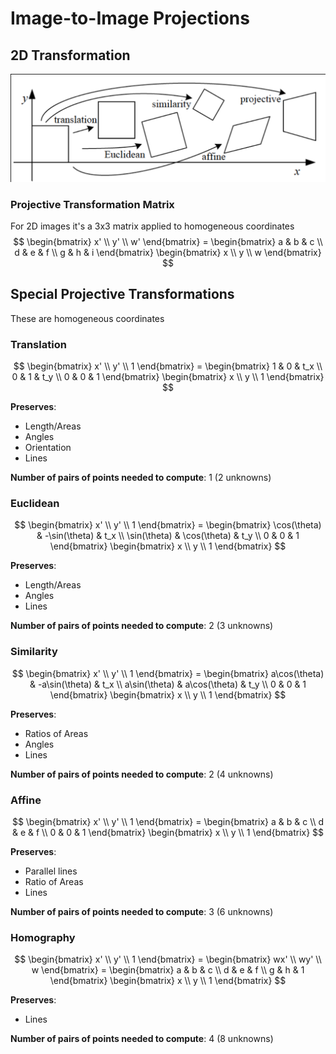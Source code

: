 # Image-to-Image Projections

## 2D Transformation

![image-20210127002602902](assets/image-20210127002602902.png)

### Projective Transformation Matrix

For 2D images it's a 3x3 matrix applied to homogeneous coordinates
$$
\begin{bmatrix} x' \\
y' \\
w'
\end{bmatrix}
 = \begin{bmatrix} 
 a & b & c \\
 d & e & f \\
 g & h & i
 \end{bmatrix}
 \begin{bmatrix} x \\
y \\
w
\end{bmatrix}
$$

## Special Projective Transformations

These are homogeneous coordinates

### Translation

$$
\begin{bmatrix} x' \\
y' \\
1
\end{bmatrix}
 = \begin{bmatrix} 
 1 & 0 & t_x \\
 0 & 1 & t_y \\
 0 & 0 & 1
 \end{bmatrix}
 \begin{bmatrix} x \\
y \\
1
\end{bmatrix}
$$

**Preserves**:

- Length/Areas
- Angles
- Orientation
- Lines

**Number of pairs of points needed to compute**: 1 (2 unknowns)

### Euclidean

$$
\begin{bmatrix} x' \\
y' \\
1
\end{bmatrix}
 = \begin{bmatrix} 
 \cos(\theta) & -\sin(\theta) & t_x \\
 \sin(\theta) & \cos(\theta) & t_y \\
 0 & 0 & 1
 \end{bmatrix}
 \begin{bmatrix} x \\
y \\
1
\end{bmatrix}
$$

**Preserves**:

- Length/Areas
- Angles
- Lines

**Number of pairs of points needed to compute**: 2 (3 unknowns)

### Similarity

$$
\begin{bmatrix} x' \\
y' \\
1
\end{bmatrix}
 = \begin{bmatrix} 
 a\cos(\theta) & -a\sin(\theta) & t_x \\
 a\sin(\theta) & a\cos(\theta) & t_y \\
 0 & 0 & 1
 \end{bmatrix}
 \begin{bmatrix} x \\
y \\
1
\end{bmatrix}
$$

**Preserves**:

- Ratios of Areas
- Angles
- Lines

**Number of pairs of points needed to compute**: 2 (4 unknowns)

### Affine

$$
\begin{bmatrix} x' \\
y' \\
1
\end{bmatrix}
 = \begin{bmatrix} 
 a & b & c \\
 d & e & f \\
 0 & 0 & 1
 \end{bmatrix}
 \begin{bmatrix} x \\
y \\
1
\end{bmatrix}
$$

**Preserves**:

- Parallel lines
- Ratio of Areas
- Lines

**Number of pairs of points needed to compute**:  3 (6 unknowns)

### Homography

$$
\begin{bmatrix} x' \\
y' \\
1
\end{bmatrix}
= \begin{bmatrix}
wx' \\
wy' \\
w
\end{bmatrix}
 = \begin{bmatrix} 
 a & b & c \\
 d & e & f \\
 g & h & 1
 \end{bmatrix}
 \begin{bmatrix} x \\
y \\
1
\end{bmatrix}
$$

**Preserves**:

- Lines

**Number of pairs of points needed to compute**: 4 (8 unknowns)